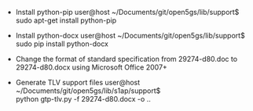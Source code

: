 
* Install python-pip
user@host ~/Documents/git/open5gs/lib/support$ \
    sudo apt-get install python-pip

* Install python-docx
user@host ~/Documents/git/open5gs/lib/support$ \
    sudo pip install python-docx

* Change the format of standard specification 
  from 29274-d80.doc to 29274-d80.docx 
  using Microsoft Office 2007+

* Generate TLV support files
user@host ~/Documents/git/open5gs/lib/s1ap/support$ \
    python gtp-tlv.py -f 29274-d80.docx -o ..
